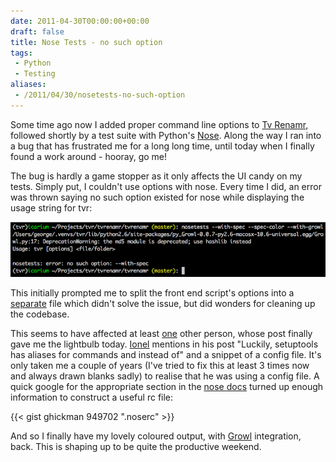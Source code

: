 ```yaml
---
date: 2011-04-30T00:00:00+00:00
draft: false
title: Nose Tests - no such option
tags:
 - Python
 - Testing
aliases:
 - /2011/04/30/nosetests-no-such-option
---
```

Some time ago now I added proper command line options to [Tv Renamr](https://github.com/ghickman/tvrenamr), followed shortly by a test suite with Python's [Nose](https://somethingaboutorange.com/mrl/projects/nose/1.0.0/). Along the way I ran into a bug that has frustrated me for a long long time, until today when I finally found a work around - hooray, go me!

The bug is hardly a game stopper as it only affects the UI candy on my tests. Simply put, I couldn't use options with nose. Every time I did, an error was thrown saying no such option existed for nose while displaying the usage string for tvr:

![Nosetests: No such option](./nose-tests.png)

This initially prompted me to split the front end script's options into a [separate](https://github.com/ghickman/tvrenamr/commit/b77e16d97f7712de38625381e194d43e090a3fde) file which didn't solve the issue, but did wonders for cleaning up the codebase.

This seems to have affected at least [one](https://ionelmc.wordpress.com/2008/04/24/setuptools-nosetests-oddness/) other person, whose post finally gave me the lightbulb today. [Ionel](https://ionelmc.wordpress.com/) mentions in his post "Luckily, setuptools has aliases for commands and instead of" and a snippet of a config file. It's only taken me a couple of years (I've tried to fix this at least 3 times now and always drawn blanks sadly) to realise that he was using a config file. A quick google for the appropriate section in the [nose docs](https://somethingaboutorange.com/mrl/projects/nose/1.0.0/man.html#configuration) turned up enough information to construct a useful rc file:

{{< gist ghickman 949702 ".noserc" >}}

And so I finally have my lovely coloured output, with [Growl](https://bitbucket.org/crankycoder/nosegrowl) integration, back. This is shaping up to be quite the productive weekend.
